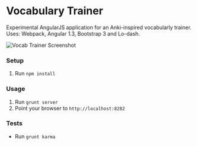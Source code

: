 # Vocabulary Trainer


Experimental AngularJS application for an Anki-inspired vocabularly trainer.  
Uses: Webpack, Angular 1.3, Bootstrap 3 and Lo-dash.

![Vocab Trainer Screenshot](http://i.imgur.com/nbhZ1er.png)

### Setup

1. Run `npm install`

### Usage

1. Run `grunt server`
2. Point your browser to `http://localhost:8282`

### Tests

* Run `grunt karma` 
